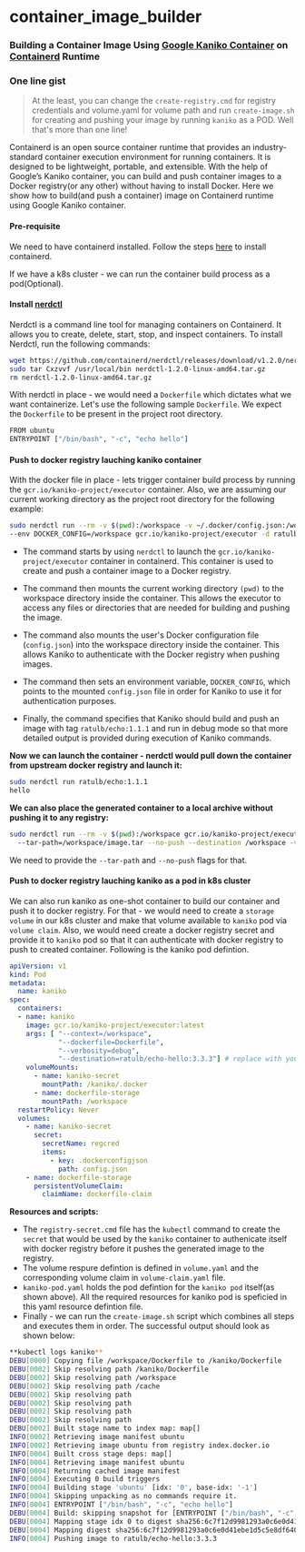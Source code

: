 # container_image_builder
### Building a Container Image Using [Google Kaniko Container](https://github.com/GoogleContainerTools/kaniko) on [Containerd](https://github.com/containerd/containerd) Runtime 

### One line gist
> At the least, you can change the `create-registry.cmd` for registry credentials and volume.yaml for volume path and run `create-image.sh` for creating and pushing your image by running `kaniko` as a POD. Well that's more than one line!

Containerd is an open source container runtime that provides an industry-standard container execution environment for running containers. It is designed to be lightweight, portable, and extensible. With the help of Google’s Kaniko container, you can build and push container images to a Docker registry(or any other) without having to install Docker. Here we show how to build(and push a container) image on Containerd runtime using Google Kaniko container.


#### Pre-requisite
We need to have containerd installed. Follow the steps [here](https://github.com/containerd/containerd/blob/main/docs/getting-started.md) to install containerd.

If we have a k8s cluster - we can run the container build process as a pod(Optional).

#### Install [nerdctl](https://github.com/containerd/nerdctl)

Nerdctl is a command line tool for managing containers on Containerd. It allows you to create, delete, start, stop, and inspect containers. To install Nerdctl, run the following commands: 

```bash 
wget https://github.com/containerd/nerdctl/releases/download/v1.2.0/nerdctl-1.2.0-linux-amd64.tar.gz
sudo tar Cxzvvf /usr/local/bin nerdctl-1.2.0-linux-amd64.tar.gz
rm nerdctl-1.2.0-linux-amd64.tar.gz
```

With nerdctl in place - we would need a `Dockerfile` which dictates what we want containerize. Let's use the following sample `Dockerfile`. We expect the `Dockerfile` to be present in the project root directory.

```bash 
FROM ubuntu
ENTRYPOINT ["/bin/bash", "-c", "echo hello"]
```

#### Push to docker registry lauching kaniko container

With the docker file in place - lets trigger container build process by running the `gcr.io/kaniko-project/executor` container. Also, we are assuming our current working directory as the project root directory for the following example:

```bash
sudo nerdctl run --rm -v $(pwd):/workspace -v ~/.docker/config.json:/workspace/config.json \
--env DOCKER_CONFIG=/workspace gcr.io/kaniko-project/executor -d ratulb/echo:1.1.1 -v debug
```

-  The command starts by using `nerdctl` to launch the `gcr.io/kaniko-project/executor` container in containerd. This container is used to create and push a container image to a Docker registry. 

-  The command then mounts the current working directory `(pwd)` to the workspace directory inside the container. This allows the executor to access any files or directories that are needed for building and pushing the image. 

-  The command also mounts the user's Docker configuration file (`config.json`) into the workspace directory inside the container. This allows Kaniko to authenticate with the Docker registry when pushing images. 

-  The command then sets an environment variable, `DOCKER_CONFIG`, which points to the mounted `config.json` file in order for Kaniko to use it for authentication purposes. 

-  Finally, the command specifies that Kaniko should build and push an image with tag `ratulb/echo:1.1.1` and run in debug mode so that more detailed output is provided during execution of Kaniko commands.

**Now we can launch the container - nerdctl would pull down the container from upstream docker registry and launch it:**

```bash
sudo nerdctl run ratulb/echo:1.1.1
hello
```
**We can also place the generated container to a local archive without pushing it to any registry:**

```bash
sudo nerdctl run --rm -v $(pwd):/workspace gcr.io/kaniko-project/executor
  --tar-path=/workspace/image.tar --no-push --destination /workspace -v debug
```

We need to provide the `--tar-path` and `--no-push` flags for that.

#### Push to docker registry lauching kaniko as a pod in k8s cluster

We can also run kaniko as one-shot container to build our container and push it to docker registry. For that - we would need to create a `storage volume` in our k8s cluster and make that volume available to `kaniko` pod via `volume claim`. Also, we would need create a docker registry secret and provide it to `kaniko` pod so that it can authenticate with docker registry to push to created container. Following is the kaniko pod defintion.

```yaml
apiVersion: v1
kind: Pod
metadata:
  name: kaniko
spec:
  containers:
  - name: kaniko
    image: gcr.io/kaniko-project/executor:latest
    args: [ "--context=/workspace",
            "--dockerfile=Dockerfile",
            "--verbosity=debug",
            "--destination=ratulb/echo-hello:3.3.3"] # replace with your dockerhub account
    volumeMounts:
      - name: kaniko-secret
        mountPath: /kaniko/.docker
      - name: dockerfile-storage
        mountPath: /workspace
  restartPolicy: Never
  volumes:
    - name: kaniko-secret
      secret:
        secretName: regcred
        items:
          - key: .dockerconfigjson
            path: config.json
    - name: dockerfile-storage
      persistentVolumeClaim:
        claimName: dockerfile-claim
```


**Resources and scripts:**

-  The `registry-secret.cmd` file has the `kubectl` command to create the `secret` that would be used by the `kaniko` container to authenicate itself with docker registry before it pushes the generated image to the registry.
-  The volume respure defintion is defined in `volume.yaml` and the corresponding volume claim in `volume-claim.yaml` file.
-  `kaniko-pod.yaml` holds the pod defintion for the `kaniko pod` itself(as shown above). All the required resources for kaniko pod is speficied in this yaml resource defintion file.
-  Finally - we can run the `create-image.sh` script which combines all steps and executes them in order. The successful output should look as shown below:

```bash
**kubectl logs kaniko**
DEBU[0000] Copying file /workspace/Dockerfile to /kaniko/Dockerfile 
DEBU[0002] Skip resolving path /kaniko/Dockerfile       
DEBU[0002] Skip resolving path /workspace               
DEBU[0002] Skip resolving path /cache                   
DEBU[0002] Skip resolving path                          
DEBU[0002] Skip resolving path                          
DEBU[0002] Skip resolving path                          
DEBU[0002] Skip resolving path                          
DEBU[0002] Built stage name to index map: map[]         
INFO[0002] Retrieving image manifest ubuntu             
INFO[0002] Retrieving image ubuntu from registry index.docker.io 
INFO[0004] Built cross stage deps: map[]                
INFO[0004] Retrieving image manifest ubuntu             
INFO[0004] Returning cached image manifest              
INFO[0004] Executing 0 build triggers                   
INFO[0004] Building stage 'ubuntu' [idx: '0', base-idx: '-1'] 
INFO[0004] Skipping unpacking as no commands require it. 
INFO[0004] ENTRYPOINT ["/bin/bash", "-c", "echo hello"] 
DEBU[0004] Build: skipping snapshot for [ENTRYPOINT ["/bin/bash", "-c", "echo hello"]] 
DEBU[0004] Mapping stage idx 0 to digest sha256:6c7f12d9981293a0c6e0d41ebe1d5c5e8df640d88a022cf21763d7ad4e766d72 
DEBU[0004] Mapping digest sha256:6c7f12d9981293a0c6e0d41ebe1d5c5e8df640d88a022cf21763d7ad4e766d72 to cachekey  
INFO[0004] Pushing image to ratulb/echo-hello:3.3.3     

```

